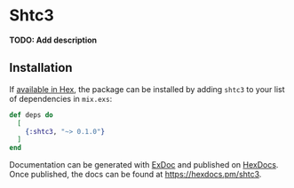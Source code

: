 # Shtc3

**TODO: Add description**

## Installation

If [available in Hex](https://hex.pm/docs/publish), the package can be installed
by adding `shtc3` to your list of dependencies in `mix.exs`:

```elixir
def deps do
  [
    {:shtc3, "~> 0.1.0"}
  ]
end
```

Documentation can be generated with [ExDoc](https://github.com/elixir-lang/ex_doc)
and published on [HexDocs](https://hexdocs.pm). Once published, the docs can
be found at <https://hexdocs.pm/shtc3>.

